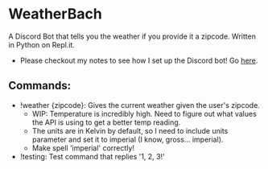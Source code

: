 # WeatherBach
A Discord Bot that tells you the weather if you provide it a zipcode. Written in Python on Repl.it.

- Please checkout my notes to see how I set up the Discord bot! Go [here](https://github.com/bndiep/discordbot-notes).

## Commands:
- !weather {zipcode}: Gives the current weather given the user's zipcode.
  - WIP: Temperature is incredibly high. Need to figure out what values the API is using to get a better temp reading.
  - The units are in Kelvin by default, so I need to include units parameter and set it to imperial (I know, gross... imperial).
  - Make spell 'imperial' correctly!
- !testing: Test command that replies '1, 2, 3!'
